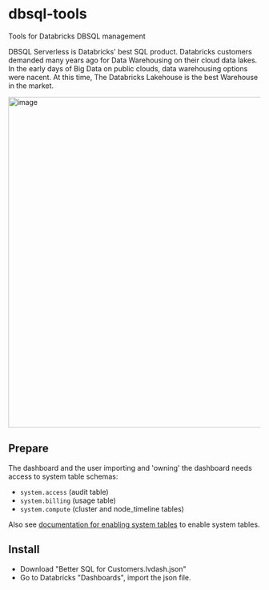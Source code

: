 # dbsql-tools
Tools for Databricks DBSQL management

DBSQL Serverless is Databricks' best SQL product. Databricks customers demanded many years ago for Data Warehousing on their cloud data lakes. In the early days of Big Data on public clouds, data warehousing options were nacent. At this time, The Databricks Lakehouse is the best Warehouse in the market.

<img width="661" alt="image" src="https://github.com/user-attachments/assets/6978e97a-d76e-4949-bcbf-ff7c45b04276">

## Prepare
The dashboard and the user importing and 'owning' the dashboard needs access to system table schemas:
- `system.access` (audit table)
- `system.billing` (usage table)
- `system.compute` (cluster and node_timeline tables)

  
Also see [documentation for enabling system tables](https://docs.databricks.com/en/admin/system-tables/index.html#enable-system-table-schemas) to enable system tables.


## Install
- Download "Better SQL for Customers.lvdash.json"
- Go to Databricks "Dashboards", import the json file.
